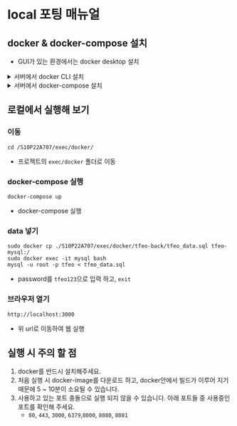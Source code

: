 # local 포팅 매뉴얼

## docker & docker-compose 설치
- GUI가 있는 환경에서는 docker desktop 설치

<Details>
<summary>서버에서 docker CLI 설치</summary>

### 1. 시스템 업데이트
```shell
sudo apt update
```

### 2. 필요한 의존성 패키지 설치
```shell
sudo apt install -y apt-transport-https ca-certificates curl software-properties-common
```

### 3. Docker 공식 GPG 키 추가:
```shell
curl -fsSL https://download.docker.com/linux/ubuntu/gpg | sudo gpg --dearmor -o /usr/share/keyrings/docker-archive-keyring.gpg
```

### 4. Docker repository 추가:
```shell
echo "deb [arch=amd64 signed-by=/usr/share/keyrings/docker-archive-keyring.gpg] https://download.docker.com/linux/ubuntu $(lsb_release -cs) stable" | sudo tee /etc/apt/sources.list.d/docker.list > /dev/null
```

### 5. Docker 설치:
```shell
sudo apt update
sudo apt install docker-ce
```

### 6. Docker 서비스 시작:
```shell
sudo systemctl start docker
```

### 7. 부팅 시 자동 시작 설정:
```shell
sudo systemctl enable docker
```

### 8. Docker 그룹에 현재 사용자 추가 (sudo 권한 없이 Docker 명령을 사용하기 위함, 로그아웃 후 다시 로그인):
```shell
sudo usermod -aG docker $USER
```
- 사용자를 Docker 그룹에 추가한 후에는 로그아웃하고 다시 로그인해야 변경 사항이 적용

### 9. Docker 설치 확인:
```shell
docker --version
```
- Docker가 정상적으로 설치되었다면 버전을 확인할 수 있다.

</Details>

<Details>
<summary>서버에서 docker-compose 설치</summary>

```shell
sudo curl -L "https://github.com/docker/compose/releases/download/1.27.4/docker-compose-$(uname -s)-$(uname -m)" -o /usr/local/bin/docker-compose
```
- curl 명령어를 통해 docker-compose를 설치합니다.

```shell
sudo chmod +x /usr/local/bin/docker-compose
```
- 다운로드한 도커 컴포즈 파일을 실행 가능하도록 다운로드한 경로에 권한을 부여합니다.

```shell
  sudo ln -s /usr/local/bin/docker-compose /usr/bin/docker-compose
```
- 심볼릭 링크 설정으로 path 경로를 아래와 같이 설정해줍니다.

```shell
docker-compose -v
```
- 정상적으로 설치되었는지 확인합니다.

</Details>


## 로컬에서 실행해 보기
### 이동
```shell
cd /S10P22A707/exec/docker/
```
- 프로젝트의 `exec/docker` 폴더로 이동

### docker-compose 실행
```shell
docker-compose up
```
- docker-compose 실행

### data 넣기
```shell
sudo docker cp ./S10P22A707/exec/docker/tfeo-back/tfeo_data.sql tfeo-mysql:/
sudo docker exec -it mysql bash
mysql -u root -p tfeo < tfeo_data.sql
```
- password를 `tfeo123`으로 입력 하고, `exit`

### 브라우저 열기
```text
http://localhost:3000
```
- 위 url로 이동하여 웹 실행


## 실행 시 주의 할 점
1. docker를 반드시 설치해주세요.
2. 처음 실행 시 docker-image를 다운로드 하고, docker안에서 빌드가 이루어 지기 때문에 5 ~ 10분이 소요될 수 있습니다.
3.  사용하고 있는 포트 충돌으로 실행 되지 않을 수 있습니다. 아래 포트들 중 사용중인 포트를 확인해 주세요.
    - `80`, `443`, `3000`, `6379`,`8000`, `8080`, `8081`
